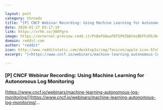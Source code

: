 ```yaml
---

layout: post
category: threads
title: "[P] CNCF Webinar Recording: Using Machine Learning for Autonomous Log Monitoring"
date: 2020-01-27 03:17:19
link: https://vrhk.co/30XPgre
image: https://external-preview.redd.it/PnDeFG8wuFDTSP0ZbDCmiBDFFzR5J04RhR9n-0EVyj0.jpg?width=400&height=209.42408377&auto=webp&s=9dbf1a868e3eae0a5556af19b97616d417739fa7
domain: reddit.com
author: "reddit"
icon: http://www.redditstatic.com/desktop2x/img/favicon/apple-icon-57x57.png
excerpt: "[<https://www.cncf.io/webinars/machine-learning-autonomous-log-monitoring/>](<https://www.cncf.io/webinars/machine-learning-autonomous-log-monitoring/>..."

---
```


### [P] CNCF Webinar Recording: Using Machine Learning for Autonomous Log Monitoring

[<https://www.cncf.io/webinars/machine-learning-autonomous-log-monitoring/>](<https://www.cncf.io/webinars/machine-learning-autonomous-log-monitoring/>...